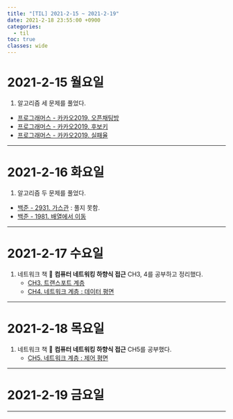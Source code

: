 ```yaml
---
title: "[TIL] 2021-2-15 ~ 2021-2-19"
date: 2021-2-18 23:55:00 +0900
categories:
  - til
toc: true
classes: wide
---
```


# 2021-2-15 월요일

1. 알고리즘 세 문제를 풀었다.
  - [프로그래머스 - 카카오2019. 오픈채팅방](http://ddb8036631.github.io/programmers/프로그래머스_카카오2019_오픈채팅방)
  - [프로그래머스 - 카카오2019. 후보키](http://ddb8036631.github.io/programmers/프로그래머스_카카오2019_후보키)
  - [프로그래머스 - 카카오2019. 실패율](http://ddb8036631.github.io/programmers/프로그래머스_카카오2019_실패율)

---

# 2021-2-16 화요일

1. 알고리즘 두 문제를 풀었다.
  - [백준 - 2931. 가스관](https://www.acmicpc.net/problem/2931) : 풀지 못함.
  - [백준 - 1981. 배열에서 이동](http://ddb8036631.github.io/boj/백준_1981_배열에서-이동)

---

# 2021-2-17 수요일

1. 네트워크 책 📕 **컴퓨터 네트워킹 하향식 접근** CH3, 4를 공부하고 정리했다.
   - [CH3. 트랜스포트 계층](http://ddb8036631.github.io/네트워크/NW_트랜스포트-계층)
   - [CH4. 네트워크 계층 : 데이터 평면](http://ddb8036631.github.io/네트워크/NW_네트워크-계층-데이터-평면)

---

# 2021-2-18 목요일

1. 네트워크 책 📕 **컴퓨터 네트워킹 하향식 접근** CH5를 공부했다.
    - [CH5. 네트워크 계층 : 제어 평면](http://ddb8036631.github.io/네트워크/NW_네트워크-계층-제어-평면)

---

# 2021-2-19 금요일

---